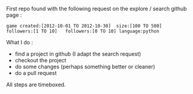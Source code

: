 First repo found with the following request on the explore / search github page :

 ```game created:[2012-10-01 TO 2012-10-30]  size:[100 TO 500]   followers:[1 TO 10]   followers:[0 TO 10] language:python```

What I do :
 - find a project in github (I adapt the search request)
 - checkout the project
 - do some changes (perhaps something better or cleaner)
 - do a pull request

All steps are timeboxed.
 